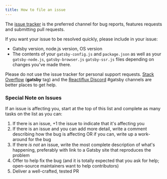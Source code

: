 ```yaml
---
title: How to file an issue
---
```


The [issue tracker](https://github.com/gatsbyjs/gatsby/issues) is the preferred channel for bug reports, features requests and submitting pull requests.

If you want your issue to be resolved quickly, please include in your issue:

* Gatsby version, node.js version, OS version
* The contents of your `gatsby-config.js` and `package.json` as well as your
  `gatsby-node.js`, `gatsby-browser.js` `gatsby-ssr.js` files depending on
  changes you've made there.

Please do not use the issue tracker for personal support requests. [Stack Overflow](http://stackoverflow.com/questions/ask?tags=gatsby) (**gatsby** tag) and the [Reactiflux Discord](https://discord.gg/0ZcbPKXt5bVoxkfV) #gatsby channels are better places to get help.

### Special Note on Issues

If an issue is affecting you, start at the top of this list and complete as many tasks on the list as you can:

1. If there is an issue, +1 the issue to indicate that it's affecting you
2. If there is an issue and you can add more detail, write a comment describing how the bug is affecting OR if you can, write up a work-around for the bug
3. If there _is not_ an issue, write the most complete description of what's happening, preferably with link to a Gatsby site that reproduces the problem
4. Offer to help fix the bug (and it is totally expected that you ask for help; open-source maintainers want to help contributors)
5. Deliver a well-crafted, tested PR
